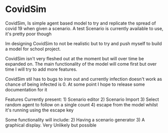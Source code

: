 # CovidSim
CovidSim, Is simple agent based model to try and replicate the spread of covid 19 when given a scenario. 
A test Scenario is currently available to use, it's pretty poor though


Im designing CovidSim to not be realistic but to try and push myself to build a model for school project.

CovidSim isn't very fleshed out at the moment but will over time be expanded on.
The main functionality of the model will come first but over time I will try to add more features.

CovidSim stil has to bugs to iron out and currently infection doesn't work as chance of being infected is 0.
At some point I hope to release some documentation for it

Features Currently present:
    1) Scenario editor
    2) Scenario Import
    3) Select random agent to follow on a single count
    4) escape from the model whilst it's running using the escape key

Some functionality will include:
    2) Having a scenario generator
    3) A graphical display. Very Unlikely but possible
